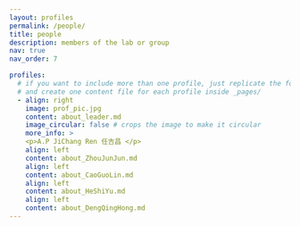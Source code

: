 ```yaml
---
layout: profiles
permalink: /people/
title: people
description: members of the lab or group
nav: true
nav_order: 7

profiles:
  # if you want to include more than one profile, just replicate the following block
  # and create one content file for each profile inside _pages/
  - align: right
    image: prof_pic.jpg
    content: about_leader.md
    image_circular: false # crops the image to make it circular
    more_info: >
    <p>A.P JiChang Ren 任吉昌 </p>
    align: left
    content: about_ZhouJunJun.md
    align: left
    content: about_CaoGuoLin.md
    align: left
    content: about_HeShiYu.md
    align: left
    content: about_DengQingHong.md
---
```

